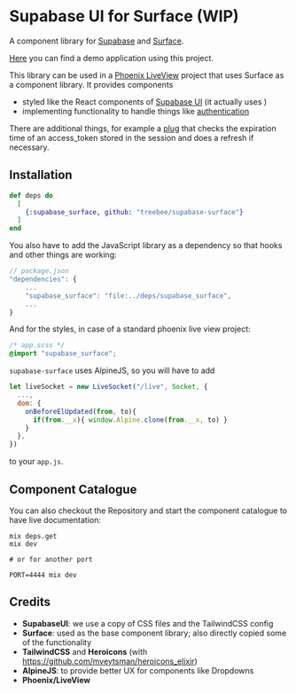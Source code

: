 # Supabase UI for Surface (WIP)

A component library for [Supabase](supabase.io) and [Surface](https://surface-ui.org/).

[Here](https://github.com/treebee/supabase_surface_demo) you can find a demo application
using this project.

This library can be used in a
[Phoenix LiveView](https://github.com/phoenixframework/phoenix_live_view) project
that uses Surface as a component library.
It provides components

- styled like the React components of [Supabase UI](https://github.com/supabase/ui/) (it actually uses )
- implementing functionality to handle things like [authentication](https://supabase.io/docs/guides/auth)

There are additional things, for example a [plug](https://github.com/elixir-plug/plug)
that checks the expiration time of an access_token stored in the session and
does a refresh if necessary.

## Installation

```elixir
def deps do
  [
    {:supabase_surface, github: "treebee/supabase-surface"}
  ]
end
```

You also have to add the JavaScript library as a dependency so that hooks and
other things are working:

```javascript
// package.json
"dependencies": {
    ...
    "supabase_surface": "file:../deps/supabase_surface",
    ...
}
```

And for the styles, in case of a standard phoenix live view project:

```css
/* app.scss */
@import "supabase_surface";
```

`supabase-surface` uses AlpineJS, so you will have to add

```javascript
let liveSocket = new LiveSocket("/live", Socket, {
  ...,
  dom: {
    onBeforeElUpdated(from, to){
      if(from.__x){ window.Alpine.clone(from.__x, to) }
    }
  },
})
```

to your `app.js`.

## Component Catalogue

You can also checkout the Repository and start the component catalogue to have live documentation:

    mix deps.get
    mix dev

    # or for another port

    PORT=4444 mix dev

## Credits

- **SupabaseUI**: we use a copy of CSS files and the TailwindCSS config
- **Surface**: used as the base component library; also directly copied some of the functionality
- **TailwindCSS** and **Heroicons** (with https://github.com/mveytsman/heroicons_elixir)
- **AlpineJS**: to provide better UX for components like Dropdowns
- **Phoenix/LiveView**
